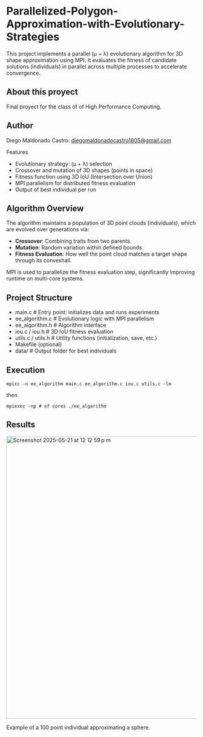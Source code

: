 # Parallelized-Polygon-Approximation-with-Evolutionary-Strategies

This project implements a parallel (μ + λ) evolutionary algorithm for 3D shape approximation using MPI. It evaluates the fitness of candidate solutions (individuals) in parallel across multiple processes to accelerate convergence.

## About this proyect

Final proyect for the class of of High Performance Computing.

## Author

Diego Maldonado Castro: diegomaldonadocastro1805@gmail.com

Features

- Evolutionary strategy: (μ + λ) selection
- Crossover and mutation of 3D shapes (points in space)
- Fitness function using 3D IoU (Intersection over Union)
- MPI parallelism for distributed fitness evaluation
- Output of best individual per run



## Algorithm Overview

The algorithm maintains a population of 3D point clouds (individuals), which are evolved over generations via:
- **Crossover**: Combining traits from two parents.
- **Mutation**: Random variation within defined bounds.
- **Fitness Evaluation**: How well the point cloud matches a target shape through its convexhall.

MPI is used to parallelize the fitness evaluation step, significantly improving runtime on multi-core systems.

## Project Structure

-  main.c # Entry point: initializes data and runs experiments
- ee_algorithm.c # Evolutionary logic with MPI parallelism
- ee_algorithm.h # Algorithm interface
- iou.c / iou.h # 3D IoU fitness evaluation
- utils.c / utils.h # Utility functions (initialization, save, etc.)
- Makefile (optional)
- data/ # Output folder for best individuals

## Execution
```
mpicc -o ee_algorithm main.c ee_algorithm.c iou.c utils.c -lm
```

then

```
mpiexec -np # of cores ./ee_algorithm
```

## Results

<img width="747" alt="Screenshot 2025-05-21 at 12 12 59 p m" src="https://github.com/user-attachments/assets/9b790115-b3d7-4543-a9dc-cc020ec6304c" />


Example of a 100 point individual approximating a sphere.

